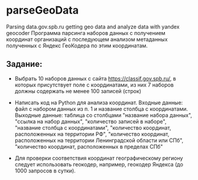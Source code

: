 # parseGeoData
Parsing data.gov.spb.ru getting geo data and analyze data with yandex geocoder
Программа парсинга наборов данных с получением координат организаций с последующем анализом метаданных полученных с Яндекс ГеоКодера по этим координатам.

## Задание:
* Выбрать 10 наборов данных с сайта https://classif.gov.spb.ru/, в которых присутствует поле с координатами, из них 7 наборов должны содержать не менее 100 записей (строк)
* Написать код на Python для анализа координат. Входные данные: файл с набором данных из п. 1 и название столбца с координатами. Выходные данные: таблица со столбцами "название набора данных", "ссылка на набор данных", "количество записей в наборе", "название столбца с координатами", "количество координат, расположенных на территории РФ", "количество координат, расположенных на территории Ленинградской области или СПб", "количество координат, расположенных в пределах СПб"

* Для проверки соответствия координат географическому региону следует использовать геокодер, например, геокодер Яндекса (до 1000 запросов в сутки).
